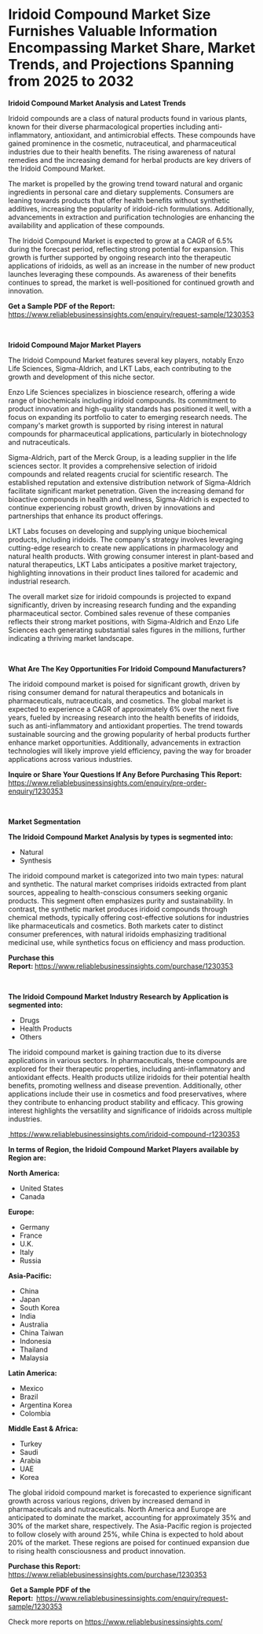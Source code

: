 <p><h1>Iridoid Compound Market Size Furnishes Valuable Information Encompassing Market Share, Market Trends, and Projections Spanning from 2025 to 2032</h1></p><p><strong>Iridoid Compound Market Analysis and Latest Trends</strong></p>
<p><p>Iridoid compounds are a class of natural products found in various plants, known for their diverse pharmacological properties including anti-inflammatory, antioxidant, and antimicrobial effects. These compounds have gained prominence in the cosmetic, nutraceutical, and pharmaceutical industries due to their health benefits. The rising awareness of natural remedies and the increasing demand for herbal products are key drivers of the Iridoid Compound Market.</p><p>The market is propelled by the growing trend toward natural and organic ingredients in personal care and dietary supplements. Consumers are leaning towards products that offer health benefits without synthetic additives, increasing the popularity of iridoid-rich formulations. Additionally, advancements in extraction and purification technologies are enhancing the availability and application of these compounds.</p><p>The Iridoid Compound Market is expected to grow at a CAGR of 6.5% during the forecast period, reflecting strong potential for expansion. This growth is further supported by ongoing research into the therapeutic applications of iridoids, as well as an increase in the number of new product launches leveraging these compounds. As awareness of their benefits continues to spread, the market is well-positioned for continued growth and innovation.</p></p>
<p><strong>Get a Sample PDF of the Report:&nbsp;</strong> <a href="https://www.reliablebusinessinsights.com/enquiry/request-sample/1230353?utm_campaign=3043&utm_medium=2&utm_source=Github&utm_content=ia&utm_term=03042025&utm_id=iridoid-compound">https://www.reliablebusinessinsights.com/enquiry/request-sample/1230353</a></p>
<p>&nbsp;</p>
<p><strong>Iridoid Compound Major Market Players</strong></p>
<p><p>The Iridoid Compound Market features several key players, notably Enzo Life Sciences, Sigma-Aldrich, and LKT Labs, each contributing to the growth and development of this niche sector. </p><p>Enzo Life Sciences specializes in bioscience research, offering a wide range of biochemicals including iridoid compounds. Its commitment to product innovation and high-quality standards has positioned it well, with a focus on expanding its portfolio to cater to emerging research needs. The company's market growth is supported by rising interest in natural compounds for pharmaceutical applications, particularly in biotechnology and nutraceuticals.</p><p>Sigma-Aldrich, part of the Merck Group, is a leading supplier in the life sciences sector. It provides a comprehensive selection of iridoid compounds and related reagents crucial for scientific research. The established reputation and extensive distribution network of Sigma-Aldrich facilitate significant market penetration. Given the increasing demand for bioactive compounds in health and wellness, Sigma-Aldrich is expected to continue experiencing robust growth, driven by innovations and partnerships that enhance its product offerings.</p><p>LKT Labs focuses on developing and supplying unique biochemical products, including iridoids. The company's strategy involves leveraging cutting-edge research to create new applications in pharmacology and natural health products. With growing consumer interest in plant-based and natural therapeutics, LKT Labs anticipates a positive market trajectory, highlighting innovations in their product lines tailored for academic and industrial research.</p><p>The overall market size for iridoid compounds is projected to expand significantly, driven by increasing research funding and the expanding pharmaceutical sector. Combined sales revenue of these companies reflects their strong market positions, with Sigma-Aldrich and Enzo Life Sciences each generating substantial sales figures in the millions, further indicating a thriving market landscape.</p></p>
<p>&nbsp;</p>
<p><strong>What Are The Key Opportunities For Iridoid Compound Manufacturers?</strong></p>
<p><p>The iridoid compound market is poised for significant growth, driven by rising consumer demand for natural therapeutics and botanicals in pharmaceuticals, nutraceuticals, and cosmetics. The global market is expected to experience a CAGR of approximately 6% over the next five years, fueled by increasing research into the health benefits of iridoids, such as anti-inflammatory and antioxidant properties. The trend towards sustainable sourcing and the growing popularity of herbal products further enhance market opportunities. Additionally, advancements in extraction technologies will likely improve yield efficiency, paving the way for broader applications across various industries.</p></p>
<p><strong>Inquire or Share Your Questions If Any Before Purchasing This Report:</strong> <a href="https://www.reliablebusinessinsights.com/enquiry/pre-order-enquiry/1230353?utm_campaign=3043&utm_medium=2&utm_source=Github&utm_content=ia&utm_term=03042025&utm_id=iridoid-compound">https://www.reliablebusinessinsights.com/enquiry/pre-order-enquiry/1230353</a></p>
<p>&nbsp;</p>
<p><strong>Market Segmentation</strong></p>
<p><strong>The Iridoid Compound Market Analysis by types is segmented into:</strong></p>
<p><ul><li>Natural</li><li>Synthesis</li></ul></p>
<p><p>The iridoid compound market is categorized into two main types: natural and synthetic. The natural market comprises iridoids extracted from plant sources, appealing to health-conscious consumers seeking organic products. This segment often emphasizes purity and sustainability. In contrast, the synthetic market produces iridoid compounds through chemical methods, typically offering cost-effective solutions for industries like pharmaceuticals and cosmetics. Both markets cater to distinct consumer preferences, with natural iridoids emphasizing traditional medicinal use, while synthetics focus on efficiency and mass production.</p></p>
<p><strong>Purchase this Report:&nbsp;</strong><a href="https://www.reliablebusinessinsights.com/purchase/1230353?utm_campaign=3043&utm_medium=2&utm_source=Github&utm_content=ia&utm_term=03042025&utm_id=iridoid-compound">https://www.reliablebusinessinsights.com/purchase/1230353</a></p>
<p>&nbsp;</p>
<p><strong>The Iridoid Compound Market Industry Research by Application is segmented into:</strong></p>
<p><ul><li>Drugs</li><li>Health Products</li><li>Others</li></ul></p>
<p><p>The iridoid compound market is gaining traction due to its diverse applications in various sectors. In pharmaceuticals, these compounds are explored for their therapeutic properties, including anti-inflammatory and antioxidant effects. Health products utilize iridoids for their potential health benefits, promoting wellness and disease prevention. Additionally, other applications include their use in cosmetics and food preservatives, where they contribute to enhancing product stability and efficacy. This growing interest highlights the versatility and significance of iridoids across multiple industries.</p></p>
<p><a href="https://www.reliablebusinessinsights.com/iridoid-compound-r1230353?utm_campaign=3043&utm_medium=2&utm_source=Github&utm_content=ia&utm_term=03042025&utm_id=iridoid-compound">&nbsp;https://www.reliablebusinessinsights.com/iridoid-compound-r1230353</a></p>
<p><strong>In terms of Region, the Iridoid Compound Market Players available by Region are:</strong></p>
<p>
    <p> <strong> North America: </strong>
        <ul>
            <li>United States</li>
            <li>Canada</li>
        </ul>
        </p> 
    <p> <strong> Europe: </strong>
        <ul>
            <li>Germany</li>
            <li>France</li>
            <li>U.K.</li>
            <li>Italy</li>
            <li>Russia</li>
        </ul>
        </p> 
    <p> <strong> Asia-Pacific: </strong>
        <ul>
            <li>China</li>
            <li>Japan</li>
            <li>South Korea</li>
            <li>India</li>
            <li>Australia</li>
            <li>China Taiwan</li>
            <li>Indonesia</li>
            <li>Thailand</li>
            <li>Malaysia</li>
        </ul>
        </p> 
    <p> <strong> Latin America: </strong>
        <ul>
            <li>Mexico</li>
            <li>Brazil</li>
            <li>Argentina Korea</li>
            <li>Colombia</li>
        </ul>
        </p> 
    <p> <strong> Middle East & Africa: </strong>
        <ul>
            <li>Turkey</li>
            <li>Saudi</li>
            <li>Arabia</li>
            <li>UAE</li>
            <li>Korea</li>
        </ul>
    </p>
    </p>
<p><p>The global iridoid compound market is forecasted to experience significant growth across various regions, driven by increased demand in pharmaceuticals and nutraceuticals. North America and Europe are anticipated to dominate the market, accounting for approximately 35% and 30% of the market share, respectively. The Asia-Pacific region is projected to follow closely with around 25%, while China is expected to hold about 20% of the market. These regions are poised for continued expansion due to rising health consciousness and product innovation.</p></p>
<p><strong>Purchase this Report: </strong><a href="https://www.reliablebusinessinsights.com/purchase/1230353?utm_campaign=3043&utm_medium=2&utm_source=Github&utm_content=ia&utm_term=03042025&utm_id=iridoid-compound">https://www.reliablebusinessinsights.com/purchase/1230353</a></p>
<p>&nbsp;<strong>Get a Sample PDF of the Report:&nbsp;&nbsp;</strong><a href="https://www.reliablebusinessinsights.com/enquiry/request-sample/1230353?utm_campaign=3043&utm_medium=2&utm_source=Github&utm_content=ia&utm_term=03042025&utm_id=iridoid-compound">https://www.reliablebusinessinsights.com/enquiry/request-sample/1230353</a></p>
<p><strong></strong></p>
<p>Check more reports on <a href="https://www.reliablebusinessinsights.com/?utm_campaign=3043&utm_medium=2&utm_source=Github&utm_content=ia&utm_term=03042025&utm_id=iridoid-compound">https://www.reliablebusinessinsights.com/</a></p>
